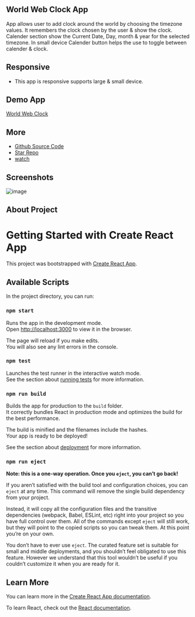 ## World Web Clock App
App allows user to add clock around the world by choosing the timezone values. It remembers the clock chosen by the user & show the clock.
Calender section show the Current Date, Day, month & year for the selected timezone. In small device Calender button helps the use to toggle between calender & clock.

## Responsive
- This app is responsive supports large & small device.

## Demo App
[World Web Clock](https://sadaigm.github.io/web-clock/)

## More
- [Github Source Code](https://github.com/sadaigm/web-clock)
- [Star Repo](https://github.com/sadaigm/web-clock/stargazers)
- [watch](https://github.com/sadaigm/web-clock/watchers)

## Screenshots

![image](https://user-images.githubusercontent.com/2885918/211131764-812bcd82-aa1a-4283-a4ba-1dc93e07b756.png)


## About Project

# Getting Started with Create React App

This project was bootstrapped with [Create React App](https://github.com/facebook/create-react-app).

## Available Scripts

In the project directory, you can run:

### `npm start`

Runs the app in the development mode.\
Open [http://localhost:3000](http://localhost:3000) to view it in the browser.

The page will reload if you make edits.\
You will also see any lint errors in the console.

### `npm test`

Launches the test runner in the interactive watch mode.\
See the section about [running tests](https://facebook.github.io/create-react-app/docs/running-tests) for more information.

### `npm run build`

Builds the app for production to the `build` folder.\
It correctly bundles React in production mode and optimizes the build for the best performance.

The build is minified and the filenames include the hashes.\
Your app is ready to be deployed!

See the section about [deployment](https://facebook.github.io/create-react-app/docs/deployment) for more information.

### `npm run eject`

**Note: this is a one-way operation. Once you `eject`, you can’t go back!**

If you aren’t satisfied with the build tool and configuration choices, you can `eject` at any time. This command will remove the single build dependency from your project.

Instead, it will copy all the configuration files and the transitive dependencies (webpack, Babel, ESLint, etc) right into your project so you have full control over them. All of the commands except `eject` will still work, but they will point to the copied scripts so you can tweak them. At this point you’re on your own.

You don’t have to ever use `eject`. The curated feature set is suitable for small and middle deployments, and you shouldn’t feel obligated to use this feature. However we understand that this tool wouldn’t be useful if you couldn’t customize it when you are ready for it.

## Learn More

You can learn more in the [Create React App documentation](https://facebook.github.io/create-react-app/docs/getting-started).

To learn React, check out the [React documentation](https://reactjs.org/).
